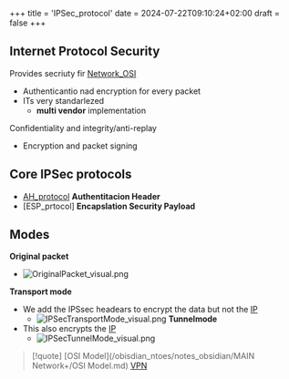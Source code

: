 +++
title = 'IPSec_protocol'
date = 2024-07-22T09:10:24+02:00
draft = false
+++

## Internet Protocol Security 
Provides secriuty fir [Network_OSI](/obisdian_ntoes/notes_obsidian/ZPythonref/DjangoFramework/Network+/Ref_OSI/Network_OSI.md)
 - Authenticantio nad encryption for every packet 
 - ITs very standarlezed 
	 - **multi vendor** implementation 


Confidentiality and integrity/anti-replay 
 - Encryption and packet signing 
	

## Core IPSec protocols 
- [AH_protocol](/AH_protocol.md) **Authentitacion Header**
- [ESP_prtocol] **Encapslation Security Payload**

## Modes 
**Original packet**
 - ![OriginalPacket_visual.png](/OriginalPacket_visual.png)

**Transport mode**
 - We add the IPSsec headears to encrypt the data but not the [IP](/obisdian_ntoes/notes_obsidian/ZPythonref/DjangoFramework/Network+/Ref_OSI/IP.md)
	 - ![IPSecTransportMode_visual.png](/IPSecTransportMode_visual.png)
**Tunnelmode**
 - This also encrypts the [IP](/obisdian_ntoes/notes_obsidian/ZPythonref/DjangoFramework/Network+/Ref_OSI/IP.md)
	 -  ![IPSecTunnelMode_visual.png](/IPSecTunnelMode_visual.png)

>[!quote] [OSI Model](/obisdian_ntoes/notes_obsidian/MAIN Network+/OSI Model.md)  [VPN](/VPN.md)
